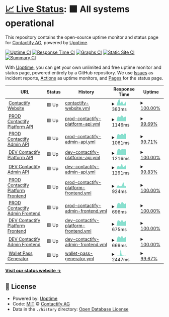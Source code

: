 # [📈 Live Status](https://contactify-ag.github.io/upptime): <!--live status--> **🟩 All systems operational**

This repository contains the open-source uptime monitor and status page for [Contactify AG](https://www.contactify.biz), powered by [Upptime](https://github.com/upptime/upptime).

[![Uptime CI](https://github.com/contactify-ag/upptime/workflows/Uptime%20CI/badge.svg)](https://github.com/contactify-ag/upptime/actions?query=workflow%3A%22Uptime+CI%22)
[![Response Time CI](https://github.com/contactify-ag/upptime/workflows/Response%20Time%20CI/badge.svg)](https://github.com/contactify-ag/upptime/actions?query=workflow%3A%22Response+Time+CI%22)
[![Graphs CI](https://github.com/contactify-ag/upptime/workflows/Graphs%20CI/badge.svg)](https://github.com/contactify-ag/upptime/actions?query=workflow%3A%22Graphs+CI%22)
[![Static Site CI](https://github.com/contactify-ag/upptime/workflows/Static%20Site%20CI/badge.svg)](https://github.com/contactify-ag/upptime/actions?query=workflow%3A%22Static+Site+CI%22)
[![Summary CI](https://github.com/contactify-ag/upptime/workflows/Summary%20CI/badge.svg)](https://github.com/contactify-ag/upptime/actions?query=workflow%3A%22Summary+CI%22)

With [Upptime](https://upptime.js.org), you can get your own unlimited and free uptime monitor and status page, powered entirely by a GitHub repository. We use [Issues](https://github.com/contactify-ag/upptime/issues) as incident reports, [Actions](https://github.com/contactify-ag/upptime/actions) as uptime monitors, and [Pages](https://contactify-ag.github.io/upptime) for the status page.

<!--start: status pages-->
<!-- This summary is generated by Upptime (https://github.com/upptime/upptime) -->
<!-- Do not edit this manually, your changes will be overwritten -->
<!-- prettier-ignore -->
| URL | Status | History | Response Time | Uptime |
| --- | ------ | ------- | ------------- | ------ |
| <img alt="" src="https://icons.duckduckgo.com/ip3/www.contactify.biz.ico" height="13"> [Contactify Website](https://www.contactify.biz) | 🟩 Up | [contactify-website.yml](https://github.com/Contactify-AG/upptime/commits/HEAD/history/contactify-website.yml) | <details><summary><img alt="Response time graph" src="./graphs/contactify-website/response-time-week.png" height="20"> 383ms</summary><br><a href="https://status.contactify.biz/history/contactify-website"><img alt="Response time 501" src="https://img.shields.io/endpoint?url=https%3A%2F%2Fraw.githubusercontent.com%2FContactify-AG%2Fupptime%2FHEAD%2Fapi%2Fcontactify-website%2Fresponse-time.json"></a><br><a href="https://status.contactify.biz/history/contactify-website"><img alt="24-hour response time 453" src="https://img.shields.io/endpoint?url=https%3A%2F%2Fraw.githubusercontent.com%2FContactify-AG%2Fupptime%2FHEAD%2Fapi%2Fcontactify-website%2Fresponse-time-day.json"></a><br><a href="https://status.contactify.biz/history/contactify-website"><img alt="7-day response time 383" src="https://img.shields.io/endpoint?url=https%3A%2F%2Fraw.githubusercontent.com%2FContactify-AG%2Fupptime%2FHEAD%2Fapi%2Fcontactify-website%2Fresponse-time-week.json"></a><br><a href="https://status.contactify.biz/history/contactify-website"><img alt="30-day response time 360" src="https://img.shields.io/endpoint?url=https%3A%2F%2Fraw.githubusercontent.com%2FContactify-AG%2Fupptime%2FHEAD%2Fapi%2Fcontactify-website%2Fresponse-time-month.json"></a><br><a href="https://status.contactify.biz/history/contactify-website"><img alt="1-year response time 501" src="https://img.shields.io/endpoint?url=https%3A%2F%2Fraw.githubusercontent.com%2FContactify-AG%2Fupptime%2FHEAD%2Fapi%2Fcontactify-website%2Fresponse-time-year.json"></a></details> | <details><summary><a href="https://status.contactify.biz/history/contactify-website">100.00%</a></summary><a href="https://status.contactify.biz/history/contactify-website"><img alt="All-time uptime 99.80%" src="https://img.shields.io/endpoint?url=https%3A%2F%2Fraw.githubusercontent.com%2FContactify-AG%2Fupptime%2FHEAD%2Fapi%2Fcontactify-website%2Fuptime.json"></a><br><a href="https://status.contactify.biz/history/contactify-website"><img alt="24-hour uptime 100.00%" src="https://img.shields.io/endpoint?url=https%3A%2F%2Fraw.githubusercontent.com%2FContactify-AG%2Fupptime%2FHEAD%2Fapi%2Fcontactify-website%2Fuptime-day.json"></a><br><a href="https://status.contactify.biz/history/contactify-website"><img alt="7-day uptime 100.00%" src="https://img.shields.io/endpoint?url=https%3A%2F%2Fraw.githubusercontent.com%2FContactify-AG%2Fupptime%2FHEAD%2Fapi%2Fcontactify-website%2Fuptime-week.json"></a><br><a href="https://status.contactify.biz/history/contactify-website"><img alt="30-day uptime 98.23%" src="https://img.shields.io/endpoint?url=https%3A%2F%2Fraw.githubusercontent.com%2FContactify-AG%2Fupptime%2FHEAD%2Fapi%2Fcontactify-website%2Fuptime-month.json"></a><br><a href="https://status.contactify.biz/history/contactify-website"><img alt="1-year uptime 99.80%" src="https://img.shields.io/endpoint?url=https%3A%2F%2Fraw.githubusercontent.com%2FContactify-AG%2Fupptime%2FHEAD%2Fapi%2Fcontactify-website%2Fuptime-year.json"></a></details>
| <img alt="" src="https://icons.duckduckgo.com/ip3/contacts-api.contactify.biz.ico" height="13"> [PROD Contactify Platform API](https://contacts-api.contactify.biz/api/health) | 🟩 Up | [prod-contactify-platform-api.yml](https://github.com/Contactify-AG/upptime/commits/HEAD/history/prod-contactify-platform-api.yml) | <details><summary><img alt="Response time graph" src="./graphs/prod-contactify-platform-api/response-time-week.png" height="20"> 1146ms</summary><br><a href="https://status.contactify.biz/history/prod-contactify-platform-api"><img alt="Response time 1111" src="https://img.shields.io/endpoint?url=https%3A%2F%2Fraw.githubusercontent.com%2FContactify-AG%2Fupptime%2FHEAD%2Fapi%2Fprod-contactify-platform-api%2Fresponse-time.json"></a><br><a href="https://status.contactify.biz/history/prod-contactify-platform-api"><img alt="24-hour response time 1164" src="https://img.shields.io/endpoint?url=https%3A%2F%2Fraw.githubusercontent.com%2FContactify-AG%2Fupptime%2FHEAD%2Fapi%2Fprod-contactify-platform-api%2Fresponse-time-day.json"></a><br><a href="https://status.contactify.biz/history/prod-contactify-platform-api"><img alt="7-day response time 1146" src="https://img.shields.io/endpoint?url=https%3A%2F%2Fraw.githubusercontent.com%2FContactify-AG%2Fupptime%2FHEAD%2Fapi%2Fprod-contactify-platform-api%2Fresponse-time-week.json"></a><br><a href="https://status.contactify.biz/history/prod-contactify-platform-api"><img alt="30-day response time 1164" src="https://img.shields.io/endpoint?url=https%3A%2F%2Fraw.githubusercontent.com%2FContactify-AG%2Fupptime%2FHEAD%2Fapi%2Fprod-contactify-platform-api%2Fresponse-time-month.json"></a><br><a href="https://status.contactify.biz/history/prod-contactify-platform-api"><img alt="1-year response time 1111" src="https://img.shields.io/endpoint?url=https%3A%2F%2Fraw.githubusercontent.com%2FContactify-AG%2Fupptime%2FHEAD%2Fapi%2Fprod-contactify-platform-api%2Fresponse-time-year.json"></a></details> | <details><summary><a href="https://status.contactify.biz/history/prod-contactify-platform-api">99.69%</a></summary><a href="https://status.contactify.biz/history/prod-contactify-platform-api"><img alt="All-time uptime 99.61%" src="https://img.shields.io/endpoint?url=https%3A%2F%2Fraw.githubusercontent.com%2FContactify-AG%2Fupptime%2FHEAD%2Fapi%2Fprod-contactify-platform-api%2Fuptime.json"></a><br><a href="https://status.contactify.biz/history/prod-contactify-platform-api"><img alt="24-hour uptime 100.00%" src="https://img.shields.io/endpoint?url=https%3A%2F%2Fraw.githubusercontent.com%2FContactify-AG%2Fupptime%2FHEAD%2Fapi%2Fprod-contactify-platform-api%2Fuptime-day.json"></a><br><a href="https://status.contactify.biz/history/prod-contactify-platform-api"><img alt="7-day uptime 99.69%" src="https://img.shields.io/endpoint?url=https%3A%2F%2Fraw.githubusercontent.com%2FContactify-AG%2Fupptime%2FHEAD%2Fapi%2Fprod-contactify-platform-api%2Fuptime-week.json"></a><br><a href="https://status.contactify.biz/history/prod-contactify-platform-api"><img alt="30-day uptime 99.93%" src="https://img.shields.io/endpoint?url=https%3A%2F%2Fraw.githubusercontent.com%2FContactify-AG%2Fupptime%2FHEAD%2Fapi%2Fprod-contactify-platform-api%2Fuptime-month.json"></a><br><a href="https://status.contactify.biz/history/prod-contactify-platform-api"><img alt="1-year uptime 99.61%" src="https://img.shields.io/endpoint?url=https%3A%2F%2Fraw.githubusercontent.com%2FContactify-AG%2Fupptime%2FHEAD%2Fapi%2Fprod-contactify-platform-api%2Fuptime-year.json"></a></details>
| <img alt="" src="https://icons.duckduckgo.com/ip3/contacts-admin-api.contactify.biz.ico" height="13"> [PROD Contactify Admin API](https://contacts-admin-api.contactify.biz/api/health) | 🟩 Up | [prod-contactify-admin-api.yml](https://github.com/Contactify-AG/upptime/commits/HEAD/history/prod-contactify-admin-api.yml) | <details><summary><img alt="Response time graph" src="./graphs/prod-contactify-admin-api/response-time-week.png" height="20"> 1061ms</summary><br><a href="https://status.contactify.biz/history/prod-contactify-admin-api"><img alt="Response time 1135" src="https://img.shields.io/endpoint?url=https%3A%2F%2Fraw.githubusercontent.com%2FContactify-AG%2Fupptime%2FHEAD%2Fapi%2Fprod-contactify-admin-api%2Fresponse-time.json"></a><br><a href="https://status.contactify.biz/history/prod-contactify-admin-api"><img alt="24-hour response time 1061" src="https://img.shields.io/endpoint?url=https%3A%2F%2Fraw.githubusercontent.com%2FContactify-AG%2Fupptime%2FHEAD%2Fapi%2Fprod-contactify-admin-api%2Fresponse-time-day.json"></a><br><a href="https://status.contactify.biz/history/prod-contactify-admin-api"><img alt="7-day response time 1061" src="https://img.shields.io/endpoint?url=https%3A%2F%2Fraw.githubusercontent.com%2FContactify-AG%2Fupptime%2FHEAD%2Fapi%2Fprod-contactify-admin-api%2Fresponse-time-week.json"></a><br><a href="https://status.contactify.biz/history/prod-contactify-admin-api"><img alt="30-day response time 1098" src="https://img.shields.io/endpoint?url=https%3A%2F%2Fraw.githubusercontent.com%2FContactify-AG%2Fupptime%2FHEAD%2Fapi%2Fprod-contactify-admin-api%2Fresponse-time-month.json"></a><br><a href="https://status.contactify.biz/history/prod-contactify-admin-api"><img alt="1-year response time 1135" src="https://img.shields.io/endpoint?url=https%3A%2F%2Fraw.githubusercontent.com%2FContactify-AG%2Fupptime%2FHEAD%2Fapi%2Fprod-contactify-admin-api%2Fresponse-time-year.json"></a></details> | <details><summary><a href="https://status.contactify.biz/history/prod-contactify-admin-api">99.71%</a></summary><a href="https://status.contactify.biz/history/prod-contactify-admin-api"><img alt="All-time uptime 99.61%" src="https://img.shields.io/endpoint?url=https%3A%2F%2Fraw.githubusercontent.com%2FContactify-AG%2Fupptime%2FHEAD%2Fapi%2Fprod-contactify-admin-api%2Fuptime.json"></a><br><a href="https://status.contactify.biz/history/prod-contactify-admin-api"><img alt="24-hour uptime 100.00%" src="https://img.shields.io/endpoint?url=https%3A%2F%2Fraw.githubusercontent.com%2FContactify-AG%2Fupptime%2FHEAD%2Fapi%2Fprod-contactify-admin-api%2Fuptime-day.json"></a><br><a href="https://status.contactify.biz/history/prod-contactify-admin-api"><img alt="7-day uptime 99.71%" src="https://img.shields.io/endpoint?url=https%3A%2F%2Fraw.githubusercontent.com%2FContactify-AG%2Fupptime%2FHEAD%2Fapi%2Fprod-contactify-admin-api%2Fuptime-week.json"></a><br><a href="https://status.contactify.biz/history/prod-contactify-admin-api"><img alt="30-day uptime 99.93%" src="https://img.shields.io/endpoint?url=https%3A%2F%2Fraw.githubusercontent.com%2FContactify-AG%2Fupptime%2FHEAD%2Fapi%2Fprod-contactify-admin-api%2Fuptime-month.json"></a><br><a href="https://status.contactify.biz/history/prod-contactify-admin-api"><img alt="1-year uptime 99.61%" src="https://img.shields.io/endpoint?url=https%3A%2F%2Fraw.githubusercontent.com%2FContactify-AG%2Fupptime%2FHEAD%2Fapi%2Fprod-contactify-admin-api%2Fuptime-year.json"></a></details>
| <img alt="" src="https://icons.duckduckgo.com/ip3/contacts-api-test.contactify.biz.ico" height="13"> [DEV Contactify Platform API](https://contacts-api-test.contactify.biz/api/health) | 🟩 Up | [dev-contactify-platform-api.yml](https://github.com/Contactify-AG/upptime/commits/HEAD/history/dev-contactify-platform-api.yml) | <details><summary><img alt="Response time graph" src="./graphs/dev-contactify-platform-api/response-time-week.png" height="20"> 1216ms</summary><br><a href="https://status.contactify.biz/history/dev-contactify-platform-api"><img alt="Response time 1656" src="https://img.shields.io/endpoint?url=https%3A%2F%2Fraw.githubusercontent.com%2FContactify-AG%2Fupptime%2FHEAD%2Fapi%2Fdev-contactify-platform-api%2Fresponse-time.json"></a><br><a href="https://status.contactify.biz/history/dev-contactify-platform-api"><img alt="24-hour response time 1177" src="https://img.shields.io/endpoint?url=https%3A%2F%2Fraw.githubusercontent.com%2FContactify-AG%2Fupptime%2FHEAD%2Fapi%2Fdev-contactify-platform-api%2Fresponse-time-day.json"></a><br><a href="https://status.contactify.biz/history/dev-contactify-platform-api"><img alt="7-day response time 1216" src="https://img.shields.io/endpoint?url=https%3A%2F%2Fraw.githubusercontent.com%2FContactify-AG%2Fupptime%2FHEAD%2Fapi%2Fdev-contactify-platform-api%2Fresponse-time-week.json"></a><br><a href="https://status.contactify.biz/history/dev-contactify-platform-api"><img alt="30-day response time 1861" src="https://img.shields.io/endpoint?url=https%3A%2F%2Fraw.githubusercontent.com%2FContactify-AG%2Fupptime%2FHEAD%2Fapi%2Fdev-contactify-platform-api%2Fresponse-time-month.json"></a><br><a href="https://status.contactify.biz/history/dev-contactify-platform-api"><img alt="1-year response time 1656" src="https://img.shields.io/endpoint?url=https%3A%2F%2Fraw.githubusercontent.com%2FContactify-AG%2Fupptime%2FHEAD%2Fapi%2Fdev-contactify-platform-api%2Fresponse-time-year.json"></a></details> | <details><summary><a href="https://status.contactify.biz/history/dev-contactify-platform-api">100.00%</a></summary><a href="https://status.contactify.biz/history/dev-contactify-platform-api"><img alt="All-time uptime 98.84%" src="https://img.shields.io/endpoint?url=https%3A%2F%2Fraw.githubusercontent.com%2FContactify-AG%2Fupptime%2FHEAD%2Fapi%2Fdev-contactify-platform-api%2Fuptime.json"></a><br><a href="https://status.contactify.biz/history/dev-contactify-platform-api"><img alt="24-hour uptime 100.00%" src="https://img.shields.io/endpoint?url=https%3A%2F%2Fraw.githubusercontent.com%2FContactify-AG%2Fupptime%2FHEAD%2Fapi%2Fdev-contactify-platform-api%2Fuptime-day.json"></a><br><a href="https://status.contactify.biz/history/dev-contactify-platform-api"><img alt="7-day uptime 100.00%" src="https://img.shields.io/endpoint?url=https%3A%2F%2Fraw.githubusercontent.com%2FContactify-AG%2Fupptime%2FHEAD%2Fapi%2Fdev-contactify-platform-api%2Fuptime-week.json"></a><br><a href="https://status.contactify.biz/history/dev-contactify-platform-api"><img alt="30-day uptime 100.00%" src="https://img.shields.io/endpoint?url=https%3A%2F%2Fraw.githubusercontent.com%2FContactify-AG%2Fupptime%2FHEAD%2Fapi%2Fdev-contactify-platform-api%2Fuptime-month.json"></a><br><a href="https://status.contactify.biz/history/dev-contactify-platform-api"><img alt="1-year uptime 98.84%" src="https://img.shields.io/endpoint?url=https%3A%2F%2Fraw.githubusercontent.com%2FContactify-AG%2Fupptime%2FHEAD%2Fapi%2Fdev-contactify-platform-api%2Fuptime-year.json"></a></details>
| <img alt="" src="https://icons.duckduckgo.com/ip3/contacts-admin-api-test.contactify.biz.ico" height="13"> [DEV Contactify Admin API](https://contacts-admin-api-test.contactify.biz/api/health) | 🟩 Up | [dev-contactify-admin-api.yml](https://github.com/Contactify-AG/upptime/commits/HEAD/history/dev-contactify-admin-api.yml) | <details><summary><img alt="Response time graph" src="./graphs/dev-contactify-admin-api/response-time-week.png" height="20"> 1291ms</summary><br><a href="https://status.contactify.biz/history/dev-contactify-admin-api"><img alt="Response time 1585" src="https://img.shields.io/endpoint?url=https%3A%2F%2Fraw.githubusercontent.com%2FContactify-AG%2Fupptime%2FHEAD%2Fapi%2Fdev-contactify-admin-api%2Fresponse-time.json"></a><br><a href="https://status.contactify.biz/history/dev-contactify-admin-api"><img alt="24-hour response time 1269" src="https://img.shields.io/endpoint?url=https%3A%2F%2Fraw.githubusercontent.com%2FContactify-AG%2Fupptime%2FHEAD%2Fapi%2Fdev-contactify-admin-api%2Fresponse-time-day.json"></a><br><a href="https://status.contactify.biz/history/dev-contactify-admin-api"><img alt="7-day response time 1291" src="https://img.shields.io/endpoint?url=https%3A%2F%2Fraw.githubusercontent.com%2FContactify-AG%2Fupptime%2FHEAD%2Fapi%2Fdev-contactify-admin-api%2Fresponse-time-week.json"></a><br><a href="https://status.contactify.biz/history/dev-contactify-admin-api"><img alt="30-day response time 1235" src="https://img.shields.io/endpoint?url=https%3A%2F%2Fraw.githubusercontent.com%2FContactify-AG%2Fupptime%2FHEAD%2Fapi%2Fdev-contactify-admin-api%2Fresponse-time-month.json"></a><br><a href="https://status.contactify.biz/history/dev-contactify-admin-api"><img alt="1-year response time 1585" src="https://img.shields.io/endpoint?url=https%3A%2F%2Fraw.githubusercontent.com%2FContactify-AG%2Fupptime%2FHEAD%2Fapi%2Fdev-contactify-admin-api%2Fresponse-time-year.json"></a></details> | <details><summary><a href="https://status.contactify.biz/history/dev-contactify-admin-api">99.83%</a></summary><a href="https://status.contactify.biz/history/dev-contactify-admin-api"><img alt="All-time uptime 99.79%" src="https://img.shields.io/endpoint?url=https%3A%2F%2Fraw.githubusercontent.com%2FContactify-AG%2Fupptime%2FHEAD%2Fapi%2Fdev-contactify-admin-api%2Fuptime.json"></a><br><a href="https://status.contactify.biz/history/dev-contactify-admin-api"><img alt="24-hour uptime 98.81%" src="https://img.shields.io/endpoint?url=https%3A%2F%2Fraw.githubusercontent.com%2FContactify-AG%2Fupptime%2FHEAD%2Fapi%2Fdev-contactify-admin-api%2Fuptime-day.json"></a><br><a href="https://status.contactify.biz/history/dev-contactify-admin-api"><img alt="7-day uptime 99.83%" src="https://img.shields.io/endpoint?url=https%3A%2F%2Fraw.githubusercontent.com%2FContactify-AG%2Fupptime%2FHEAD%2Fapi%2Fdev-contactify-admin-api%2Fuptime-week.json"></a><br><a href="https://status.contactify.biz/history/dev-contactify-admin-api"><img alt="30-day uptime 99.89%" src="https://img.shields.io/endpoint?url=https%3A%2F%2Fraw.githubusercontent.com%2FContactify-AG%2Fupptime%2FHEAD%2Fapi%2Fdev-contactify-admin-api%2Fuptime-month.json"></a><br><a href="https://status.contactify.biz/history/dev-contactify-admin-api"><img alt="1-year uptime 99.79%" src="https://img.shields.io/endpoint?url=https%3A%2F%2Fraw.githubusercontent.com%2FContactify-AG%2Fupptime%2FHEAD%2Fapi%2Fdev-contactify-admin-api%2Fuptime-year.json"></a></details>
| <img alt="" src="https://icons.duckduckgo.com/ip3/contacts.contactify.biz.ico" height="13"> [PROD Contactify Platform Frontend](https://contacts.contactify.biz) | 🟩 Up | [prod-contactify-platform-frontend.yml](https://github.com/Contactify-AG/upptime/commits/HEAD/history/prod-contactify-platform-frontend.yml) | <details><summary><img alt="Response time graph" src="./graphs/prod-contactify-platform-frontend/response-time-week.png" height="20"> 924ms</summary><br><a href="https://status.contactify.biz/history/prod-contactify-platform-frontend"><img alt="Response time 660" src="https://img.shields.io/endpoint?url=https%3A%2F%2Fraw.githubusercontent.com%2FContactify-AG%2Fupptime%2FHEAD%2Fapi%2Fprod-contactify-platform-frontend%2Fresponse-time.json"></a><br><a href="https://status.contactify.biz/history/prod-contactify-platform-frontend"><img alt="24-hour response time 711" src="https://img.shields.io/endpoint?url=https%3A%2F%2Fraw.githubusercontent.com%2FContactify-AG%2Fupptime%2FHEAD%2Fapi%2Fprod-contactify-platform-frontend%2Fresponse-time-day.json"></a><br><a href="https://status.contactify.biz/history/prod-contactify-platform-frontend"><img alt="7-day response time 924" src="https://img.shields.io/endpoint?url=https%3A%2F%2Fraw.githubusercontent.com%2FContactify-AG%2Fupptime%2FHEAD%2Fapi%2Fprod-contactify-platform-frontend%2Fresponse-time-week.json"></a><br><a href="https://status.contactify.biz/history/prod-contactify-platform-frontend"><img alt="30-day response time 765" src="https://img.shields.io/endpoint?url=https%3A%2F%2Fraw.githubusercontent.com%2FContactify-AG%2Fupptime%2FHEAD%2Fapi%2Fprod-contactify-platform-frontend%2Fresponse-time-month.json"></a><br><a href="https://status.contactify.biz/history/prod-contactify-platform-frontend"><img alt="1-year response time 660" src="https://img.shields.io/endpoint?url=https%3A%2F%2Fraw.githubusercontent.com%2FContactify-AG%2Fupptime%2FHEAD%2Fapi%2Fprod-contactify-platform-frontend%2Fresponse-time-year.json"></a></details> | <details><summary><a href="https://status.contactify.biz/history/prod-contactify-platform-frontend">100.00%</a></summary><a href="https://status.contactify.biz/history/prod-contactify-platform-frontend"><img alt="All-time uptime 99.97%" src="https://img.shields.io/endpoint?url=https%3A%2F%2Fraw.githubusercontent.com%2FContactify-AG%2Fupptime%2FHEAD%2Fapi%2Fprod-contactify-platform-frontend%2Fuptime.json"></a><br><a href="https://status.contactify.biz/history/prod-contactify-platform-frontend"><img alt="24-hour uptime 100.00%" src="https://img.shields.io/endpoint?url=https%3A%2F%2Fraw.githubusercontent.com%2FContactify-AG%2Fupptime%2FHEAD%2Fapi%2Fprod-contactify-platform-frontend%2Fuptime-day.json"></a><br><a href="https://status.contactify.biz/history/prod-contactify-platform-frontend"><img alt="7-day uptime 100.00%" src="https://img.shields.io/endpoint?url=https%3A%2F%2Fraw.githubusercontent.com%2FContactify-AG%2Fupptime%2FHEAD%2Fapi%2Fprod-contactify-platform-frontend%2Fuptime-week.json"></a><br><a href="https://status.contactify.biz/history/prod-contactify-platform-frontend"><img alt="30-day uptime 100.00%" src="https://img.shields.io/endpoint?url=https%3A%2F%2Fraw.githubusercontent.com%2FContactify-AG%2Fupptime%2FHEAD%2Fapi%2Fprod-contactify-platform-frontend%2Fuptime-month.json"></a><br><a href="https://status.contactify.biz/history/prod-contactify-platform-frontend"><img alt="1-year uptime 99.97%" src="https://img.shields.io/endpoint?url=https%3A%2F%2Fraw.githubusercontent.com%2FContactify-AG%2Fupptime%2FHEAD%2Fapi%2Fprod-contactify-platform-frontend%2Fuptime-year.json"></a></details>
| <img alt="" src="https://icons.duckduckgo.com/ip3/contacts-admin.contactify.biz.ico" height="13"> [PROD Contactify Admin Frontend](https://contacts-admin.contactify.biz) | 🟩 Up | [prod-contactify-admin-frontend.yml](https://github.com/Contactify-AG/upptime/commits/HEAD/history/prod-contactify-admin-frontend.yml) | <details><summary><img alt="Response time graph" src="./graphs/prod-contactify-admin-frontend/response-time-week.png" height="20"> 696ms</summary><br><a href="https://status.contactify.biz/history/prod-contactify-admin-frontend"><img alt="Response time 585" src="https://img.shields.io/endpoint?url=https%3A%2F%2Fraw.githubusercontent.com%2FContactify-AG%2Fupptime%2FHEAD%2Fapi%2Fprod-contactify-admin-frontend%2Fresponse-time.json"></a><br><a href="https://status.contactify.biz/history/prod-contactify-admin-frontend"><img alt="24-hour response time 725" src="https://img.shields.io/endpoint?url=https%3A%2F%2Fraw.githubusercontent.com%2FContactify-AG%2Fupptime%2FHEAD%2Fapi%2Fprod-contactify-admin-frontend%2Fresponse-time-day.json"></a><br><a href="https://status.contactify.biz/history/prod-contactify-admin-frontend"><img alt="7-day response time 696" src="https://img.shields.io/endpoint?url=https%3A%2F%2Fraw.githubusercontent.com%2FContactify-AG%2Fupptime%2FHEAD%2Fapi%2Fprod-contactify-admin-frontend%2Fresponse-time-week.json"></a><br><a href="https://status.contactify.biz/history/prod-contactify-admin-frontend"><img alt="30-day response time 717" src="https://img.shields.io/endpoint?url=https%3A%2F%2Fraw.githubusercontent.com%2FContactify-AG%2Fupptime%2FHEAD%2Fapi%2Fprod-contactify-admin-frontend%2Fresponse-time-month.json"></a><br><a href="https://status.contactify.biz/history/prod-contactify-admin-frontend"><img alt="1-year response time 585" src="https://img.shields.io/endpoint?url=https%3A%2F%2Fraw.githubusercontent.com%2FContactify-AG%2Fupptime%2FHEAD%2Fapi%2Fprod-contactify-admin-frontend%2Fresponse-time-year.json"></a></details> | <details><summary><a href="https://status.contactify.biz/history/prod-contactify-admin-frontend">100.00%</a></summary><a href="https://status.contactify.biz/history/prod-contactify-admin-frontend"><img alt="All-time uptime 99.98%" src="https://img.shields.io/endpoint?url=https%3A%2F%2Fraw.githubusercontent.com%2FContactify-AG%2Fupptime%2FHEAD%2Fapi%2Fprod-contactify-admin-frontend%2Fuptime.json"></a><br><a href="https://status.contactify.biz/history/prod-contactify-admin-frontend"><img alt="24-hour uptime 100.00%" src="https://img.shields.io/endpoint?url=https%3A%2F%2Fraw.githubusercontent.com%2FContactify-AG%2Fupptime%2FHEAD%2Fapi%2Fprod-contactify-admin-frontend%2Fuptime-day.json"></a><br><a href="https://status.contactify.biz/history/prod-contactify-admin-frontend"><img alt="7-day uptime 100.00%" src="https://img.shields.io/endpoint?url=https%3A%2F%2Fraw.githubusercontent.com%2FContactify-AG%2Fupptime%2FHEAD%2Fapi%2Fprod-contactify-admin-frontend%2Fuptime-week.json"></a><br><a href="https://status.contactify.biz/history/prod-contactify-admin-frontend"><img alt="30-day uptime 100.00%" src="https://img.shields.io/endpoint?url=https%3A%2F%2Fraw.githubusercontent.com%2FContactify-AG%2Fupptime%2FHEAD%2Fapi%2Fprod-contactify-admin-frontend%2Fuptime-month.json"></a><br><a href="https://status.contactify.biz/history/prod-contactify-admin-frontend"><img alt="1-year uptime 99.98%" src="https://img.shields.io/endpoint?url=https%3A%2F%2Fraw.githubusercontent.com%2FContactify-AG%2Fupptime%2FHEAD%2Fapi%2Fprod-contactify-admin-frontend%2Fuptime-year.json"></a></details>
| <img alt="" src="https://icons.duckduckgo.com/ip3/contacts-test.contactify.biz.ico" height="13"> [DEV Contactify Platform Frontend](https://contacts-test.contactify.biz) | 🟩 Up | [dev-contactify-platform-frontend.yml](https://github.com/Contactify-AG/upptime/commits/HEAD/history/dev-contactify-platform-frontend.yml) | <details><summary><img alt="Response time graph" src="./graphs/dev-contactify-platform-frontend/response-time-week.png" height="20"> 675ms</summary><br><a href="https://status.contactify.biz/history/dev-contactify-platform-frontend"><img alt="Response time 769" src="https://img.shields.io/endpoint?url=https%3A%2F%2Fraw.githubusercontent.com%2FContactify-AG%2Fupptime%2FHEAD%2Fapi%2Fdev-contactify-platform-frontend%2Fresponse-time.json"></a><br><a href="https://status.contactify.biz/history/dev-contactify-platform-frontend"><img alt="24-hour response time 728" src="https://img.shields.io/endpoint?url=https%3A%2F%2Fraw.githubusercontent.com%2FContactify-AG%2Fupptime%2FHEAD%2Fapi%2Fdev-contactify-platform-frontend%2Fresponse-time-day.json"></a><br><a href="https://status.contactify.biz/history/dev-contactify-platform-frontend"><img alt="7-day response time 675" src="https://img.shields.io/endpoint?url=https%3A%2F%2Fraw.githubusercontent.com%2FContactify-AG%2Fupptime%2FHEAD%2Fapi%2Fdev-contactify-platform-frontend%2Fresponse-time-week.json"></a><br><a href="https://status.contactify.biz/history/dev-contactify-platform-frontend"><img alt="30-day response time 705" src="https://img.shields.io/endpoint?url=https%3A%2F%2Fraw.githubusercontent.com%2FContactify-AG%2Fupptime%2FHEAD%2Fapi%2Fdev-contactify-platform-frontend%2Fresponse-time-month.json"></a><br><a href="https://status.contactify.biz/history/dev-contactify-platform-frontend"><img alt="1-year response time 769" src="https://img.shields.io/endpoint?url=https%3A%2F%2Fraw.githubusercontent.com%2FContactify-AG%2Fupptime%2FHEAD%2Fapi%2Fdev-contactify-platform-frontend%2Fresponse-time-year.json"></a></details> | <details><summary><a href="https://status.contactify.biz/history/dev-contactify-platform-frontend">100.00%</a></summary><a href="https://status.contactify.biz/history/dev-contactify-platform-frontend"><img alt="All-time uptime 99.52%" src="https://img.shields.io/endpoint?url=https%3A%2F%2Fraw.githubusercontent.com%2FContactify-AG%2Fupptime%2FHEAD%2Fapi%2Fdev-contactify-platform-frontend%2Fuptime.json"></a><br><a href="https://status.contactify.biz/history/dev-contactify-platform-frontend"><img alt="24-hour uptime 100.00%" src="https://img.shields.io/endpoint?url=https%3A%2F%2Fraw.githubusercontent.com%2FContactify-AG%2Fupptime%2FHEAD%2Fapi%2Fdev-contactify-platform-frontend%2Fuptime-day.json"></a><br><a href="https://status.contactify.biz/history/dev-contactify-platform-frontend"><img alt="7-day uptime 100.00%" src="https://img.shields.io/endpoint?url=https%3A%2F%2Fraw.githubusercontent.com%2FContactify-AG%2Fupptime%2FHEAD%2Fapi%2Fdev-contactify-platform-frontend%2Fuptime-week.json"></a><br><a href="https://status.contactify.biz/history/dev-contactify-platform-frontend"><img alt="30-day uptime 95.88%" src="https://img.shields.io/endpoint?url=https%3A%2F%2Fraw.githubusercontent.com%2FContactify-AG%2Fupptime%2FHEAD%2Fapi%2Fdev-contactify-platform-frontend%2Fuptime-month.json"></a><br><a href="https://status.contactify.biz/history/dev-contactify-platform-frontend"><img alt="1-year uptime 99.52%" src="https://img.shields.io/endpoint?url=https%3A%2F%2Fraw.githubusercontent.com%2FContactify-AG%2Fupptime%2FHEAD%2Fapi%2Fdev-contactify-platform-frontend%2Fuptime-year.json"></a></details>
| <img alt="" src="https://icons.duckduckgo.com/ip3/contacts-admin-test.contactify.biz.ico" height="13"> [DEV Contactify Admin Frontend](https://contacts-admin-test.contactify.biz) | 🟩 Up | [dev-contactify-admin-frontend.yml](https://github.com/Contactify-AG/upptime/commits/HEAD/history/dev-contactify-admin-frontend.yml) | <details><summary><img alt="Response time graph" src="./graphs/dev-contactify-admin-frontend/response-time-week.png" height="20"> 669ms</summary><br><a href="https://status.contactify.biz/history/dev-contactify-admin-frontend"><img alt="Response time 649" src="https://img.shields.io/endpoint?url=https%3A%2F%2Fraw.githubusercontent.com%2FContactify-AG%2Fupptime%2FHEAD%2Fapi%2Fdev-contactify-admin-frontend%2Fresponse-time.json"></a><br><a href="https://status.contactify.biz/history/dev-contactify-admin-frontend"><img alt="24-hour response time 719" src="https://img.shields.io/endpoint?url=https%3A%2F%2Fraw.githubusercontent.com%2FContactify-AG%2Fupptime%2FHEAD%2Fapi%2Fdev-contactify-admin-frontend%2Fresponse-time-day.json"></a><br><a href="https://status.contactify.biz/history/dev-contactify-admin-frontend"><img alt="7-day response time 669" src="https://img.shields.io/endpoint?url=https%3A%2F%2Fraw.githubusercontent.com%2FContactify-AG%2Fupptime%2FHEAD%2Fapi%2Fdev-contactify-admin-frontend%2Fresponse-time-week.json"></a><br><a href="https://status.contactify.biz/history/dev-contactify-admin-frontend"><img alt="30-day response time 854" src="https://img.shields.io/endpoint?url=https%3A%2F%2Fraw.githubusercontent.com%2FContactify-AG%2Fupptime%2FHEAD%2Fapi%2Fdev-contactify-admin-frontend%2Fresponse-time-month.json"></a><br><a href="https://status.contactify.biz/history/dev-contactify-admin-frontend"><img alt="1-year response time 649" src="https://img.shields.io/endpoint?url=https%3A%2F%2Fraw.githubusercontent.com%2FContactify-AG%2Fupptime%2FHEAD%2Fapi%2Fdev-contactify-admin-frontend%2Fresponse-time-year.json"></a></details> | <details><summary><a href="https://status.contactify.biz/history/dev-contactify-admin-frontend">100.00%</a></summary><a href="https://status.contactify.biz/history/dev-contactify-admin-frontend"><img alt="All-time uptime 99.99%" src="https://img.shields.io/endpoint?url=https%3A%2F%2Fraw.githubusercontent.com%2FContactify-AG%2Fupptime%2FHEAD%2Fapi%2Fdev-contactify-admin-frontend%2Fuptime.json"></a><br><a href="https://status.contactify.biz/history/dev-contactify-admin-frontend"><img alt="24-hour uptime 100.00%" src="https://img.shields.io/endpoint?url=https%3A%2F%2Fraw.githubusercontent.com%2FContactify-AG%2Fupptime%2FHEAD%2Fapi%2Fdev-contactify-admin-frontend%2Fuptime-day.json"></a><br><a href="https://status.contactify.biz/history/dev-contactify-admin-frontend"><img alt="7-day uptime 100.00%" src="https://img.shields.io/endpoint?url=https%3A%2F%2Fraw.githubusercontent.com%2FContactify-AG%2Fupptime%2FHEAD%2Fapi%2Fdev-contactify-admin-frontend%2Fuptime-week.json"></a><br><a href="https://status.contactify.biz/history/dev-contactify-admin-frontend"><img alt="30-day uptime 100.00%" src="https://img.shields.io/endpoint?url=https%3A%2F%2Fraw.githubusercontent.com%2FContactify-AG%2Fupptime%2FHEAD%2Fapi%2Fdev-contactify-admin-frontend%2Fuptime-month.json"></a><br><a href="https://status.contactify.biz/history/dev-contactify-admin-frontend"><img alt="1-year uptime 99.99%" src="https://img.shields.io/endpoint?url=https%3A%2F%2Fraw.githubusercontent.com%2FContactify-AG%2Fupptime%2FHEAD%2Fapi%2Fdev-contactify-admin-frontend%2Fuptime-year.json"></a></details>
| <img alt="" src="https://icons.duckduckgo.com/ip3/www.passsource.com.ico" height="13"> [Wallet Pass Generator](https://www.passsource.com/api/) | 🟩 Up | [wallet-pass-generator.yml](https://github.com/Contactify-AG/upptime/commits/HEAD/history/wallet-pass-generator.yml) | <details><summary><img alt="Response time graph" src="./graphs/wallet-pass-generator/response-time-week.png" height="20"> 2447ms</summary><br><a href="https://status.contactify.biz/history/wallet-pass-generator"><img alt="Response time 3735" src="https://img.shields.io/endpoint?url=https%3A%2F%2Fraw.githubusercontent.com%2FContactify-AG%2Fupptime%2FHEAD%2Fapi%2Fwallet-pass-generator%2Fresponse-time.json"></a><br><a href="https://status.contactify.biz/history/wallet-pass-generator"><img alt="24-hour response time 6021" src="https://img.shields.io/endpoint?url=https%3A%2F%2Fraw.githubusercontent.com%2FContactify-AG%2Fupptime%2FHEAD%2Fapi%2Fwallet-pass-generator%2Fresponse-time-day.json"></a><br><a href="https://status.contactify.biz/history/wallet-pass-generator"><img alt="7-day response time 2447" src="https://img.shields.io/endpoint?url=https%3A%2F%2Fraw.githubusercontent.com%2FContactify-AG%2Fupptime%2FHEAD%2Fapi%2Fwallet-pass-generator%2Fresponse-time-week.json"></a><br><a href="https://status.contactify.biz/history/wallet-pass-generator"><img alt="30-day response time 2231" src="https://img.shields.io/endpoint?url=https%3A%2F%2Fraw.githubusercontent.com%2FContactify-AG%2Fupptime%2FHEAD%2Fapi%2Fwallet-pass-generator%2Fresponse-time-month.json"></a><br><a href="https://status.contactify.biz/history/wallet-pass-generator"><img alt="1-year response time 3735" src="https://img.shields.io/endpoint?url=https%3A%2F%2Fraw.githubusercontent.com%2FContactify-AG%2Fupptime%2FHEAD%2Fapi%2Fwallet-pass-generator%2Fresponse-time-year.json"></a></details> | <details><summary><a href="https://status.contactify.biz/history/wallet-pass-generator">99.67%</a></summary><a href="https://status.contactify.biz/history/wallet-pass-generator"><img alt="All-time uptime 99.78%" src="https://img.shields.io/endpoint?url=https%3A%2F%2Fraw.githubusercontent.com%2FContactify-AG%2Fupptime%2FHEAD%2Fapi%2Fwallet-pass-generator%2Fuptime.json"></a><br><a href="https://status.contactify.biz/history/wallet-pass-generator"><img alt="24-hour uptime 97.69%" src="https://img.shields.io/endpoint?url=https%3A%2F%2Fraw.githubusercontent.com%2FContactify-AG%2Fupptime%2FHEAD%2Fapi%2Fwallet-pass-generator%2Fuptime-day.json"></a><br><a href="https://status.contactify.biz/history/wallet-pass-generator"><img alt="7-day uptime 99.67%" src="https://img.shields.io/endpoint?url=https%3A%2F%2Fraw.githubusercontent.com%2FContactify-AG%2Fupptime%2FHEAD%2Fapi%2Fwallet-pass-generator%2Fuptime-week.json"></a><br><a href="https://status.contactify.biz/history/wallet-pass-generator"><img alt="30-day uptime 99.81%" src="https://img.shields.io/endpoint?url=https%3A%2F%2Fraw.githubusercontent.com%2FContactify-AG%2Fupptime%2FHEAD%2Fapi%2Fwallet-pass-generator%2Fuptime-month.json"></a><br><a href="https://status.contactify.biz/history/wallet-pass-generator"><img alt="1-year uptime 99.78%" src="https://img.shields.io/endpoint?url=https%3A%2F%2Fraw.githubusercontent.com%2FContactify-AG%2Fupptime%2FHEAD%2Fapi%2Fwallet-pass-generator%2Fuptime-year.json"></a></details>

<!--end: status pages-->

[**Visit our status website →**](https://contactify-ag.github.io/upptime)

## 📄 License

- Powered by: [Upptime](https://github.com/upptime/upptime)
- Code: [MIT](./LICENSE) © [Contactify AG](https://www.contactify.biz)
- Data in the `./history` directory: [Open Database License](https://opendatacommons.org/licenses/odbl/1-0/)
